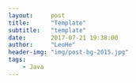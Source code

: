 ```yaml
---
layout:     post
title:      "Template"
subtitle:   "template"
date:       2017-07-21 19:38:00
author:     "LeoHe"
header-img: "img/post-bg-2015.jpg"
tags:
    - Java	
---
```


